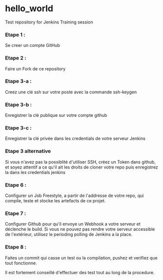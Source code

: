 # hello_world
Test repository for Jenkins Training session

### Etape 1 : 
Se creer un compte GitHub

### Etape 2 : 
Faire un Fork de ce repository

### Etape 3-a :
Creez une clé ssh sur votre poste avec la commande ssh-keygen

### Etape 3-b :
Enregistrer la clé publique sur votre compte github

### Etape 3-c :
Enregistrer la clé privée dans les credentials de votre serveur Jenkins

### Etape 3 alternative
Si vous n'avez pas la possiblité d'utiliser SSH, créez un Token dans github, et soyez attentif a ce qu'il ait les droits de cloner votre repo
puis enregistrez la dans les credentials jenkins

### Etape 6 :
Configurer un Job Freestyle, a partir de l'addresse de votre repo, qui compile, teste et stocke les artefacts de ce projet.

### Etape 7 :
Configurer Github pour qu'il envoye un Webhook a votre serveur et déclenche le build.
Si vous ne pouvez pas rendre votre serveur accessible de l'extérieur, utilisez le perioding polling de Jenkins a la place.

### Etape 8 :
Faites un commit qui casse un test ou la compilation, pushez et verifiez que tout fonctionne.


Il est fortement conseillé d'effectuer des test tout au long de la procedure.
